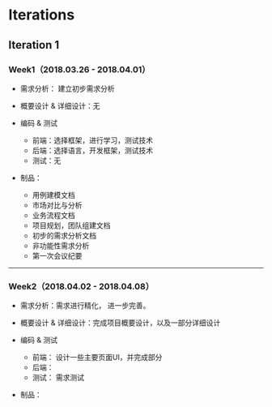 # Iterations

## Iteration 1

### Week1（2018.03.26 - 2018.04.01）
 * 需求分析： 建立初步需求分析
 * 概要设计 & 详细设计：无

 * 编码 & 测试
	 * 前端：选择框架，进行学习，测试技术
	 * 后端：选择语言，开发框架，测试技术
	 * 测试：无

 * 制品：
	* 用例建模文档
	* 市场对比与分析
	* 业务流程文档
	* 项目规划，团队组建文档
	* 初步的需求分析文档
	* 非功能性需求分析
	* 第一次会议纪要

----------------------

### Week2（2018.04.02 - 2018.04.08）
 * 需求分析：需求进行精化， 进一步完善。
 * 概要设计 & 详细设计：完成项目概要设计，以及一部分详细设计

 * 编码 & 测试
	 * 前端： 设计一些主要页面UI，并完成部分
	 * 后端： 
	 * 测试： 需求测试

 * 制品：


